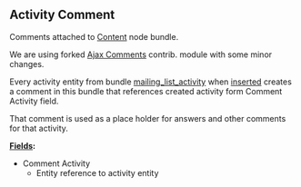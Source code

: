 ## Activity Comment

Comments attached to [Content](content.md) node bundle.

We are using forked [Ajax Comments](../../modules/custom/ajax_comments/ajax_comments.info.yml) contrib. module with some minor changes.

Every activity entity from bundle [mailing_list_activity](mailing_list_activity.md) 
when [inserted](../../modules/custom/dmt_mailing_list/src/Plugin/ModerationStateMachine/MailingListActivityStateMachine.php) 
creates a comment in this bundle that references created activity form Comment Activity field.

That comment is used as a place holder for answers and other comments for that activity.

**[Fields](http://local.dv.com/admin/structure/comment/manage/activity/fields):**

- Comment Activity
  - Entity reference to activity entity
